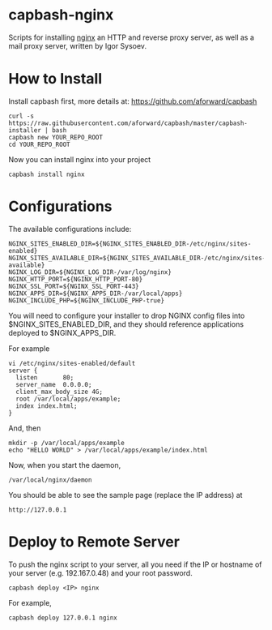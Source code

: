 capbash-nginx
==============

Scripts for installing [nginx](http://nginx.org/) an HTTP and reverse proxy server, as well as a mail proxy server, written by Igor Sysoev.

# How to Install #

Install capbash first, more details at:
https://github.com/aforward/capbash

```
curl -s https://raw.githubusercontent.com/aforward/capbash/master/capbash-installer | bash
capbash new YOUR_REPO_ROOT
cd YOUR_REPO_ROOT
```

Now you can install nginx into your project

```
capbash install nginx
```

# Configurations #

The available configurations include:

```
NGINX_SITES_ENABLED_DIR=${NGINX_SITES_ENABLED_DIR-/etc/nginx/sites-enabled}
NGINX_SITES_AVAILABLE_DIR=${NGINX_SITES_AVAILABLE_DIR-/etc/nginx/sites-available}
NGINX_LOG_DIR=${NGINX_LOG_DIR-/var/log/nginx}
NGINX_HTTP_PORT=${NGINX_HTTP_PORT-80}
NGINX_SSL_PORT=${NGINX_SSL_PORT-443}
NGINX_APPS_DIR=${NGINX_APPS_DIR-/var/local/apps}
NGINX_INCLUDE_PHP=${NGINX_INCLUDE_PHP-true}
```

You will need to configure your installer to drop NGINX config files into $NGINX_SITES_ENABLED_DIR, and they should reference
applications deployed to $NGINX_APPS_DIR.

For example

```
vi /etc/nginx/sites-enabled/default
server {
  listen       80;
  server_name  0.0.0.0;
  client_max_body_size 4G;
  root /var/local/apps/example;
  index index.html;
}
```

And, then

```
mkdir -p /var/local/apps/example
echo "HELLO WORLD" > /var/local/apps/example/index.html
```

Now, when you start the daemon,

```
/var/local/nginx/daemon
```

You should be able to see the sample page (replace the IP address) at

```
http://127.0.0.1
```


# Deploy to Remote Server #

To push the nginx script to your server, all you need if the IP or hostname of your server (e.g. 192.167.0.48) and your root password.

```
capbash deploy <IP> nginx
```

For example,

```
capbash deploy 127.0.0.1 nginx
```
